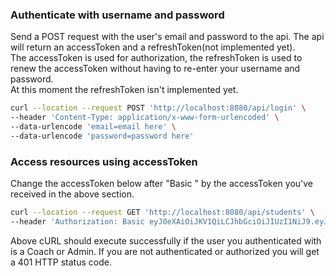 ### Authenticate with username and password

Send a POST request with the user's email and password to the api. The api will return an accessToken and a refreshToken(not implemented yet). \
The accessToken is used for authorization, the refreshToken is used to renew the accessToken without having to re-enter your username and password. \
At this moment the refreshToken isn't implemented yet.
```bash
curl --location --request POST 'http://localhost:8080/api/login' \
--header 'Content-Type: application/x-www-form-urlencoded' \
--data-urlencode 'email=email here' \
--data-urlencode 'password=password here'
```

### Access resources using accessToken

Change the accessToken below after "Basic " by the accessToken you've received in the above section.
```bash
curl --location --request GET 'http://localhost:8080/api/students' \
--header 'Authorization: Basic eyJ0eXAiOiJKV1QiLCJhbGciOiJIUzI1NiJ9.eyJzdWIiOiJ1c2VyIiwicm9sZXMiOlsiUk9MRV9VU0VSIl0sImV4cCI6MTY0NzYxMzUyN30.9InLnBkodw4K9_gkE_eyzIGgOofLPnsrTjcS7bye81k'
```
Above cURL should execute successfully if the user you authenticated with is a Coach or Admin.
If you are not authenticated or authorized you will get a 401 HTTP status code.
